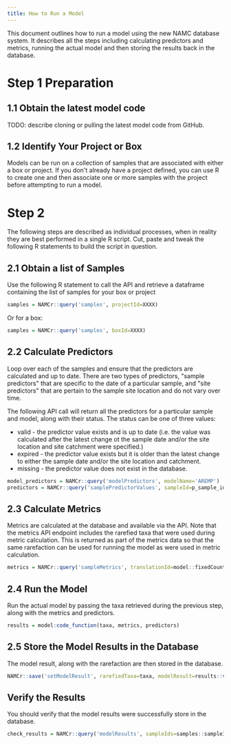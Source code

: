 ```yaml
---
title: How to Run a Model
---
```


This document outlines how to run a model using the new NAMC database system. It describes all the steps including calculating predictors and metrics, running the actual model and then storing the results back in the database.

# Step 1 Preparation 

## 1.1 Obtain the latest model code

TODO: describe cloning or pulling the latest model code from GitHub.

## 1.2 Identify Your Project or Box

Models can be run on a collection of samples that are associated with either
a box or project. If you don't already have a project defined, you can use
R to create one and then associate one or more samples with the project before attempting to run a model.

# Step 2

The following steps are described as individual processes, when in reality
they are best performed in a single R script. Cut, paste and tweak the following R statements to build the script in question.

## 2.1 Obtain a list of Samples

Use the following R statement to call the API and retrieve a dataframe containing the list of samples for your box or project

```R
samples = NAMCr::query('samples', projectId=XXXX)
```

Or for a box:

```R
samples = NAMCr::query('samples', boxId=XXXX)
```

## 2.2 Calculate Predictors

Loop over each of the samples and ensure that the predictors are calculated and up to date. There are two types of predictors, "sample predictors" that are specific to the date of a particular sample, and "site predictors" that are pertain to the sample site location and do not vary over time. 

The following API call will return all the predictors for a particular sample and model, along with their status. The status can be one of three values:

* valid - the predictor value exists and is up to date (i.e. the value was calculated after the latest change ot the sample date and/or the site location and site catchment were specified.)
* expired - the predictor value exists but it is older than the latest change to either the sample date and/or the site location and catchment.
* missing - the predictor value does not exist in the database.

```R
model_predictors = NAMCr::query('modelPredictors', modelName='AREMP')
predictors = NAMCr::query('samplePredictorValues', sampleId=p_sample_id)
```

## 2.3 Calculate Metrics

Metrics are calculated at the database and available via the API. Note that the metrics API endpoint includes the rarefied taxa that were used during metric calculation. This is returned as part of the metrics data so that the same rarefaction can be used for running the model as were used in metric calculation.


```R
metrics = NAMCr::query('sampleMetrics', translationId=model::fixedCount, fixedCount=model::fixedCount, sampleIds=samples)
```

## 2.4 Run the Model

Run the actual model by passing the taxa retrieved during the previous step, along with the metrics and predictors.

```R
results = model:code_function(taxa, metrics, predictors)
```

## 2.5 Store the Model Results in the Database

The model result, along with the rarefaction are then stored in the database.

```R
NAMCr::save('setModelResult', rarefiedTaxa=taxa, modelResult=results::value, modelVersion=model::verison)
```

## Verify the Results

You should verify that the model results were successfully store in the database.

```R
check_results = NAMCr::query('modelResults', sampleIds=samples::sampleId)
```
